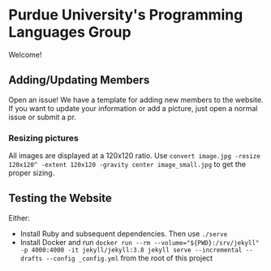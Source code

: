 # Purdue University's Programming Languages Group

Welcome!

## Adding/Updating Members

Open an issue! We have a template for adding new members to the website. If you want to update your information or add a picture, just open a normal issue or submit a pr.

### Resizing pictures

All images are displayed at a 120x120 ratio. Use `convert image.jpg -resize 120x120^ -extent 120x120 -gravity center image_small.jpg` to get the proper sizing.

## Testing the Website

Either:

- Install Ruby and subsequent dependencies. Then use `./serve`
- Install Docker and run `docker run --rm --volume="${PWD}:/srv/jekyll" -p 4000:4000 -it jekyll/jekyll:3.8 jekyll serve --incremental --drafts --config _config.yml` from the root of this project
